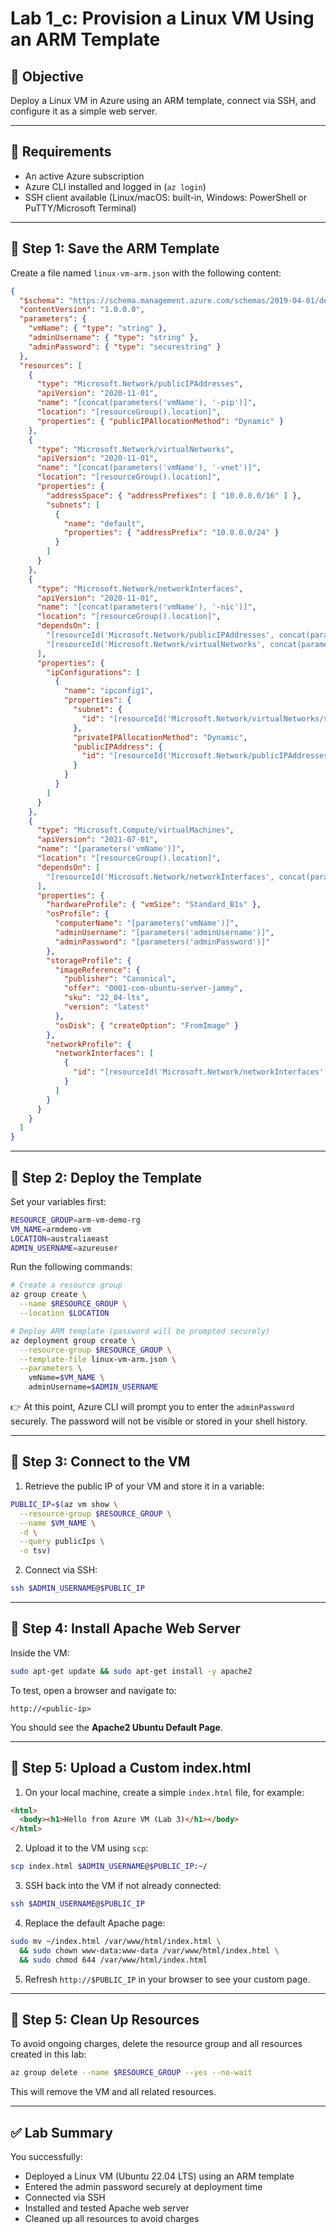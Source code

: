 # Lab 1_c: Provision a Linux VM Using an ARM Template

## 🎯 Objective
Deploy a Linux VM in Azure using an ARM template, connect via SSH, and configure it as a simple web server.

---

## 📝 Requirements
- An active Azure subscription  
- Azure CLI installed and logged in (`az login`)  
- SSH client available (Linux/macOS: built-in, Windows: PowerShell or PuTTY/Microsoft Terminal)  

---

## 🚀 Step 1: Save the ARM Template

Create a file named `linux-vm-arm.json` with the following content:

```json
{
  "$schema": "https://schema.management.azure.com/schemas/2019-04-01/deploymentTemplate.json#",
  "contentVersion": "1.0.0.0",
  "parameters": {
    "vmName": { "type": "string" },
    "adminUsername": { "type": "string" },
    "adminPassword": { "type": "securestring" }
  },
  "resources": [
    {
      "type": "Microsoft.Network/publicIPAddresses",
      "apiVersion": "2020-11-01",
      "name": "[concat(parameters('vmName'), '-pip')]",
      "location": "[resourceGroup().location]",
      "properties": { "publicIPAllocationMethod": "Dynamic" }
    },
    {
      "type": "Microsoft.Network/virtualNetworks",
      "apiVersion": "2020-11-01",
      "name": "[concat(parameters('vmName'), '-vnet')]",
      "location": "[resourceGroup().location]",
      "properties": {
        "addressSpace": { "addressPrefixes": [ "10.0.0.0/16" ] },
        "subnets": [
          {
            "name": "default",
            "properties": { "addressPrefix": "10.0.0.0/24" }
          }
        ]
      }
    },
    {
      "type": "Microsoft.Network/networkInterfaces",
      "apiVersion": "2020-11-01",
      "name": "[concat(parameters('vmName'), '-nic')]",
      "location": "[resourceGroup().location]",
      "dependsOn": [
        "[resourceId('Microsoft.Network/publicIPAddresses', concat(parameters('vmName'), '-pip'))]",
        "[resourceId('Microsoft.Network/virtualNetworks', concat(parameters('vmName'), '-vnet'))]"
      ],
      "properties": {
        "ipConfigurations": [
          {
            "name": "ipconfig1",
            "properties": {
              "subnet": {
                "id": "[resourceId('Microsoft.Network/virtualNetworks/subnets', concat(parameters('vmName'), '-vnet'), 'default')]"
              },
              "privateIPAllocationMethod": "Dynamic",
              "publicIPAddress": {
                "id": "[resourceId('Microsoft.Network/publicIPAddresses', concat(parameters('vmName'), '-pip'))]"
              }
            }
          }
        ]
      }
    },
    {
      "type": "Microsoft.Compute/virtualMachines",
      "apiVersion": "2021-07-01",
      "name": "[parameters('vmName')]",
      "location": "[resourceGroup().location]",
      "dependsOn": [
        "[resourceId('Microsoft.Network/networkInterfaces', concat(parameters('vmName'), '-nic'))]"
      ],
      "properties": {
        "hardwareProfile": { "vmSize": "Standard_B1s" },
        "osProfile": {
          "computerName": "[parameters('vmName')]",
          "adminUsername": "[parameters('adminUsername')]",
          "adminPassword": "[parameters('adminPassword')]"
        },
        "storageProfile": {
          "imageReference": {
            "publisher": "Canonical",
            "offer": "0001-com-ubuntu-server-jammy",
            "sku": "22_04-lts",
            "version": "latest"
          },
          "osDisk": { "createOption": "FromImage" }
        },
        "networkProfile": {
          "networkInterfaces": [
            {
              "id": "[resourceId('Microsoft.Network/networkInterfaces', concat(parameters('vmName'), '-nic'))]"
            }
          ]
        }
      }
    }
  ]
}
```

---

## 🚀 Step 2: Deploy the Template



Set your variables first:

```bash
RESOURCE_GROUP=arm-vm-demo-rg
VM_NAME=armdemo-vm
LOCATION=australiaeast
ADMIN_USERNAME=azureuser
```

Run the following commands:

```bash
# Create a resource group
az group create \
  --name $RESOURCE_GROUP \
  --location $LOCATION

# Deploy ARM template (password will be prompted securely)
az deployment group create \
  --resource-group $RESOURCE_GROUP \
  --template-file linux-vm-arm.json \
  --parameters \
    vmName=$VM_NAME \
    adminUsername=$ADMIN_USERNAME
```

👉 At this point, Azure CLI will prompt you to enter the `adminPassword` securely. The password will not be visible or stored in your shell history.

---

## 🚀 Step 3: Connect to the VM


1. Retrieve the public IP of your VM and store it in a variable:

```bash
PUBLIC_IP=$(az vm show \
  --resource-group $RESOURCE_GROUP \
  --name $VM_NAME \
  -d \
  --query publicIps \
  -o tsv)
```

2. Connect via SSH:

```bash
ssh $ADMIN_USERNAME@$PUBLIC_IP
```

---

## 🚀 Step 4: Install Apache Web Server


Inside the VM:

```bash
sudo apt-get update && sudo apt-get install -y apache2
```

To test, open a browser and navigate to:

```
http://<public-ip>
```


You should see the **Apache2 Ubuntu Default Page**.

---

## 🚀 Step 5: Upload a Custom index.html

1. On your local machine, create a simple `index.html` file, for example:

```html
<html>
  <body><h1>Hello from Azure VM (Lab 3)</h1></body>
</html>
```

2. Upload it to the VM using `scp`:

```bash
scp index.html $ADMIN_USERNAME@$PUBLIC_IP:~/
```

3. SSH back into the VM if not already connected:

```bash
ssh $ADMIN_USERNAME@$PUBLIC_IP
```

4. Replace the default Apache page:

```bash
sudo mv ~/index.html /var/www/html/index.html \
  && sudo chown www-data:www-data /var/www/html/index.html \
  && sudo chmod 644 /var/www/html/index.html
```

5. Refresh `http://$PUBLIC_IP` in your browser to see your custom page.

---

## 🚀 Step 5: Clean Up Resources
To avoid ongoing charges, delete the resource group and all resources created in this lab:


```bash
az group delete --name $RESOURCE_GROUP --yes --no-wait
```

This will remove the VM and all related resources.

---

## ✅ Lab Summary

You successfully:

- Deployed a Linux VM (Ubuntu 22.04 LTS) using an ARM template  
- Entered the admin password securely at deployment time  
- Connected via SSH  
- Installed and tested Apache web server  
- Cleaned up all resources to avoid charges  
